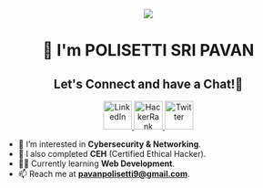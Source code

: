 <p align="center">
  <img src="https://capsule-render.vercel.app/api?type=waving&color=gradient&text=Hello!&height=100&section=header"/>
</p>

<h1 align="center">
  <a href="https://github.com/PolisettiSriPavan" style="text-decoration: none; color: inherit;">
    <span style="display: inline-block; animation: wave 2s infinite;">
      👋
    </span>
    I'm POLISETTI SRI PAVAN
  </a>
</h1>

<h2 align="center">
  Let's Connect and have a Chat!💬
</h2>

<p align="center">
  <a href="https://www.linkedin.com/in/pavan-polisetti">
    <img height="50" src="https://user-images.githubusercontent.com/46517096/166973395-19676cd8-f8ec-4abf-83ff-da8243505b82.png" alt="LinkedIn"/>
  </a>

  
  <a href="https://www.hackerrank.com/pavan_polisetti">
    <img height="50" src="https://raw.githubusercontent.com/PolisettiSriPavan/pavan-polisetti/main/hackerrank_icon.png" alt="HackerRank"/>
  </a>
  
  <a href="https://twitter.com/pavan_polisetti">
    <img height="50" src="https://raw.githubusercontent.com/PolisettiSriPavan/pavan-polisetti/main/twitter_icon.png" alt="Twitter"/>
  </a>
</p>

- 👀 I’m interested in **Cybersecurity & Networking**.
- 🌱 I also completed **CEH** (Certified Ethical Hacker).
- 👨‍💻 Currently learning **Web Development**.
- 📫 Reach me at **pavanpolisetti9@gmail.com**.
